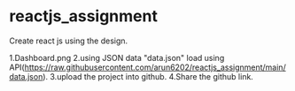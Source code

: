 # reactjs_assignment

Create react js using the design.

1.Dashboard.png
2.using JSON data "data.json" load  using  API(https://raw.githubusercontent.com/arun6202/reactjs_assignment/main/data.json).
3.upload the project into github.
4.Share the github link.
